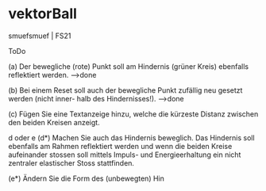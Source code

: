 # vektorBall

smuefsmuef | FS21



ToDo

(a) Der bewegliche (rote) Punkt soll am Hindernis (grüner Kreis) ebenfalls reflektiert werden.
-->done

(b) Bei einem Reset soll auch der bewegliche Punkt zufällig neu gesetzt werden (nicht inner-
halb des Hindernisses!).
-->done

(c) Fügen Sie eine Textanzeige hinzu, welche die kürzeste Distanz zwischen den beiden
Kreisen anzeigt.

d oder e
(d*) Machen Sie auch das Hindernis beweglich. Das Hindernis soll ebenfalls am Rahmen
reflektiert werden und wenn die beiden Kreise aufeinander stossen soll mittels Impuls-
und Energieerhaltung ein nicht zentraler elastischer Stoss stattfinden.

(e*) Ändern Sie die Form des (unbewegten) Hin
